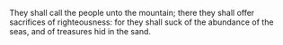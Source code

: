 They shall call the people unto the mountain; there they shall offer sacrifices of righteousness: for they shall suck of the abundance of the seas, and of treasures hid in the sand.
